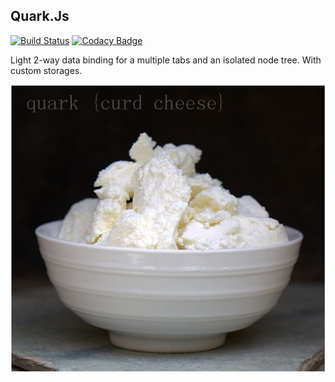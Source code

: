 ## Quark.Js
[![Build Status](https://travis-ci.org/EuDgee/quark-js.svg?branch=master)](https://travis-ci.org/EuDgee/quark-js)
[![Codacy Badge](https://www.codacy.com/project/badge/9f3a36501aba4c429cbff1d50ffaea8b)](https://www.codacy.com/app/eudgee/quark-js)

Light 2-way data binding for a multiple tabs and an isolated node tree.
With custom storages.

![Quark!](https://github.com/EuDgee/quark-js/blob/master/other/logo.jpg)
